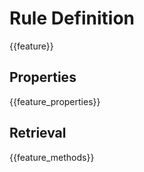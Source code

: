 # Rule Definition

{{feature}}

## Properties

{{feature_properties}}

## Retrieval

{{feature_methods}}

